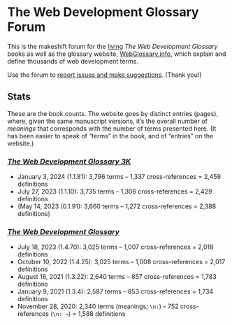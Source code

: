 # The Web Development Glossary Forum

This is the makeshift forum for the [living](https://meiert.com/en/blog/living-websites-living-books/) _The Web Development Glossary_ books as well as the glossary website, [WebGlossary.info](https://webglossary.info/), which explain and define thousands of web development terms.

Use the forum to [report issues and make suggestions](https://github.com/frontenddogma/web-development-glossary-forum/issues/new). (Thank you!)

## Stats

These are the book counts. The website goes by distinct entries (pages), where, given the same manuscript versions, it’s the overall number of _meanings_ that corresponds with the number of terms presented here. (It has been easier to speak of “terms” in the book, and of “entries” on the website.)

### [_The Web Development Glossary 3K_](https://meiert.com/en/blog/the-web-development-glossary-3k/)

* January 3, 2024 (1.1.81): 3,796 terms – 1,337 cross-references = 2,459 definitions
* July 27, 2023 (1.1.10): 3,735 terms – 1,306 cross-references = 2,429 definitions
* (May 14, 2023 (0.1.91): 3,660 terms – 1,272 cross-references = 2,388 definitions)

### [_The Web Development Glossary_](https://meiert.com/en/blog/the-web-development-glossary/)

* July 18, 2023 (1.4.70): 3,025 terms – 1,007 cross-references = 2,018 definitions
* October 10, 2022 (1.4.25): 3,025 terms – 1,008 cross-references = 2,017 definitions
* August 16, 2021 (1.3.22): 2,640 terms – 857 cross-references = 1,783 definitions
* January 9, 2021 (1.3.4): 2,587 terms – 853 cross-references = 1,734 definitions
* November 28, 2020: 2,340 terms (meanings; `\n:`) – 752 cross-references (`\n: →`) = 1,588 definitions